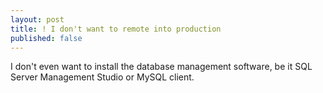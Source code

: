 ```yaml
---
layout: post
title: ! I don't want to remote into production
published: false
---
```


I don't even want to install the database management software, be it SQL Server Management Studio or MySQL client.
